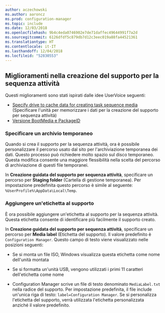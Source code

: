 ```yaml
---
author: aczechowski
ms.author: aaroncz
ms.prod: configuration-manager
ms.topic: include
ms.date: 12/03/2018
ms.openlocfilehash: 9b4c4eda0746902e7de71daffec49644991f7a2d
ms.sourcegitcommit: 6126dfdf5c879db7d12c3eec019a88fa44521361
ms.translationtype: HT
ms.contentlocale: it-IT
ms.lasthandoff: 12/04/2018
ms.locfileid: "52830553"
---
```

## <a name="bkmk_tsmedia"></a> Miglioramenti nella creazione del supporto per la sequenza attività 
<!--1359388-->

Questi miglioramenti sono stati ispirati dalle idee UserVoice seguenti:  
- [Specify drive to cache data for creating task sequence media](https://configurationmanager.uservoice.com/forums/300492-ideas/suggestions/34061488-specify-drive-to-cache-data-for-creating-task-sequ) (Specificare l'unità per memorizzare i dati per la creazione del supporto per sequenza attività)  
- [Versione BootMedia e PackageID](https://configurationmanager.uservoice.com/forums/300492-ideas/suggestions/32117215-bootmedia-version-and-packageid)  


### <a name="specify-temporary-storage"></a>Specificare un archivio temporaneo

Quando si crea il supporto per la sequenza attività, ora è possibile personalizzare il percorso usato dal sito per l'archiviazione temporanea dei dati. Questo processo può richiedere molto spazio sul disco temporaneo. Questa modifica consente una maggiore flessibilità nella scelta del percorso di archiviazione di questi file temporanei. 

In **Creazione guidata del supporto per sequenza attività**, specificare un percorso per **Staging folder** (Cartella di gestione temporanea). Per impostazione predefinita questo percorso è simile al seguente: `%UserProfile%\AppData\Local\Temp`.


### <a name="add-a-label-to-the-media"></a>Aggiungere un'etichetta al supporto

È ora possibile aggiungere un'etichetta al supporto per la sequenza attività. Questa etichetta consente di identificare più facilmente il supporto creato.

In **Creazione guidata del supporto per sequenza attività**, specificare un percorso per **Media label** (Etichetta del supporto). Il valore predefinito è `Configuration Manager`. Questo campo di testo viene visualizzato nelle posizioni seguenti:  

- Se si monta un file ISO, Windows visualizza questa etichetta come nome dell'unità montata  

- Se si formatta un'unità USB, vengono utilizzati i primi 11 caratteri dell'etichetta come nome  

- Configuration Manager scrive un file di testo denominato `MediaLabel.txt` nella radice del supporto. Per impostazione predefinita, il file include un'unica riga di testo: `label=Configuration Manager`. Se si personalizza l'etichetta del supporto, verrà utilizzata l'etichetta personalizzata anziché il valore predefinito.  


